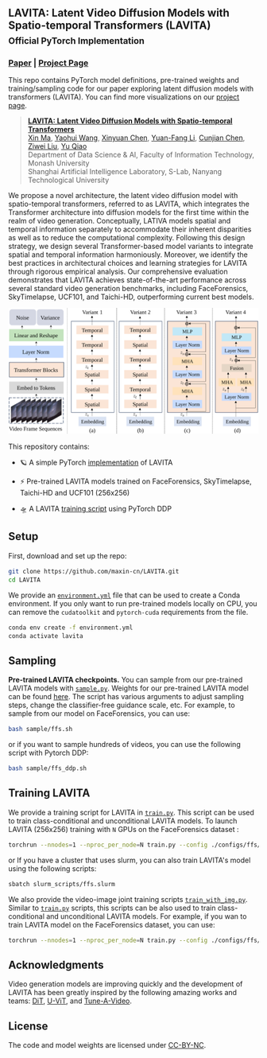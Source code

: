 ## LAVITA: Latent Video Diffusion Models with Spatio-temporal Transformers (LAVITA)<br><sub>Official PyTorch Implementation</sub>

### [Paper](https://maxin-cn.github.io/lavita_project/) | [Project Page](https://maxin-cn.github.io/lavita_project/)



This repo contains PyTorch model definitions, pre-trained weights and training/sampling code for our paper exploring 
latent diffusion models with transformers (LAVITA). You can find more visualizations on our [project page](https://maxin-cn.github.io/lavita_project/).

> [**LAVITA: Latent Video Diffusion Models with Spatio-temporal Transformers**](https://maxin-cn.github.io/lavita_project/)<br>
> [Xin Ma](https://maxin-cn.github.io/), [Yaohui Wang](https://wyhsirius.github.io/), [Xinyuan Chen](https://scholar.google.com/citations?user=3fWSC8YAAAAJ), [Yuan-Fang Li](https://users.monash.edu/~yli/), [Cunjian Chen](https://cunjian.github.io/), [Ziwei Liu](https://liuziwei7.github.io/), [Yu Qiao](https://scholar.google.com.hk/citations?user=gFtI-8QAAAAJ&hl=zh-CN)
> <br>Department of Data Science \& AI, Faculty of Information Technology, Monash University <br> Shanghai Artificial Intelligence Laboratory, S-Lab, Nanyang Technological University<br>

 We propose a novel architecture, the latent video diffusion model with spatio-temporal transformers, referred to as LAVITA, which integrates the Transformer architecture into diffusion models for the first time within the realm of video generation. Conceptually, LATIVA models spatial and temporal information separately to accommodate their inherent disparities as well as to reduce the computational complexity. Following this design strategy, we design several Transformer-based model variants to integrate spatial and temporal information harmoniously. Moreover, we identify the best practices in architectural choices and learning strategies for LAVITA through rigorous empirical analysis. Our comprehensive evaluation demonstrates that LAVITA achieves state-of-the-art performance across several standard video generation benchmarks, including FaceForensics, SkyTimelapse, UCF101, and Taichi-HD, outperforming current best models.

 ![The architecure of LAVITA](visuals/architecture.svg)

This repository contains:

* 🪐 A simple PyTorch [implementation](models/lavita.py.py) of LAVITA
* ⚡️ Pre-trained LAVITA models trained on FaceForensics, SkyTimelapse, Taichi-HD and UCF101 (256x256)

* 🛸 A LAVITA [training script](train.py) using PyTorch DDP



## Setup

First, download and set up the repo:

```bash
git clone https://github.com/maxin-cn/LAVITA.git
cd LAVITA
```

We provide an [`environment.yml`](environment.yml) file that can be used to create a Conda environment. If you only want 
to run pre-trained models locally on CPU, you can remove the `cudatoolkit` and `pytorch-cuda` requirements from the file.

```bash
conda env create -f environment.yml
conda activate lavita
```


## Sampling 

**Pre-trained LAVITA checkpoints.** You can sample from our pre-trained LAVITA models with [`sample.py`](sample/sample.py). Weights for our pre-trained LAVITA model can be found [here](https://huggingface.co/maxin-cn/LAVITA). The script has various arguments to adjust sampling steps, change the classifier-free guidance scale, etc. For example, to sample from
our model on FaceForensics, you can use:

```bash
bash sample/ffs.sh
```

or if you want to sample hundreds of videos, you can use the following script with Pytorch DDP:

```bash
bash sample/ffs_ddp.sh
```

## Training LAVITA

We provide a training script for LAVITA in [`train.py`](train.py). This script can be used to train class-conditional and unconditional
LAVITA models. To launch LAVITA (256x256) training with `N` GPUs on the FaceForensics dataset 
:

```bash
torchrun --nnodes=1 --nproc_per_node=N train.py --config ./configs/ffs/ffs_train.yaml
```

or If you have a cluster that uses slurm, you can also train LAVITA's model using the following scripts:

 ```bash
sbatch slurm_scripts/ffs.slurm
```

We also provide the video-image joint training scripts [`train_with_img.py`](train_with_img.py). Similar to [`train.py`](train.py) scripts, this scripts can be also used to train class-conditional and unconditional
LAVITA models. For example, if you wan to train LAVITA model on the FaceForensics dataset, you can use:

```bash
torchrun --nnodes=1 --nproc_per_node=N train.py --config ./configs/ffs/ffs_img_train.yaml
```

<!-- ## BibTeX

```bibtex
@article{Peebles2022DiT,
  title={Scalable Diffusion Models with Transformers},
  author={William Peebles and Saining Xie},
  year={2022},
  journal={arXiv preprint arXiv:2212.09748},
}
``` -->


## Acknowledgments
Video generation models are improving quickly and the development of LAVITA has been greatly inspired by the following amazing works and teams: [DiT](https://github.com/facebookresearch/DiT), [U-ViT](https://github.com/baofff/U-ViT), and [Tune-A-Video](https://github.com/showlab/Tune-A-Video).


## License
The code and model weights are licensed under [CC-BY-NC](license_for_usage.txt).

